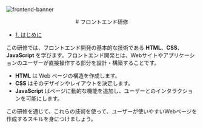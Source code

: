 ![frontend-banner](https://github.com/user-attachments/assets/d7b34f48-a35a-454b-af8e-5765d66ba55f)

<div align="center">
# フロントエンド研修
</div>

- [1. はじめに]()

この研修では、フロントエンド開発の基本的な技術である **HTML**、**CSS**、**JavaScript** を学びます。フロントエンド開発とは、Webサイトやアプリケーションのユーザーが直接操作する部分を設計・構築することです。

- **HTML** は Web ページの構造を作成します。
- **CSS** はそのデザインやレイアウトを決定します。
- **JavaScript** はページに動的な機能を追加し、ユーザーとのインタラクションを可能にします。

この研修を通じて、これらの技術を使って、ユーザーが使いやすいWebページを作成するスキルを身につけましょう。